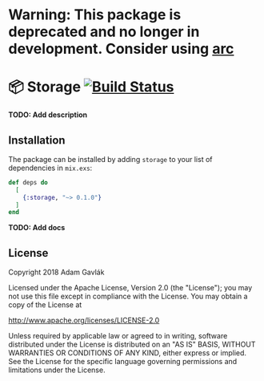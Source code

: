 # Warning: This package is deprecated and no longer in development. Consider using [arc](https://github.com/stavro/arc)
# 📦 Storage [![Build Status](https://travis-ci.org/gavlak/storage.svg?branch=master)](https://travis-ci.org/gavlak/storage)

**TODO: Add description**

## Installation

The package can be installed by adding `storage` to your list of dependencies in `mix.exs`:

```elixir
def deps do
  [
    {:storage, "~> 0.1.0"}
  ]
end
```

**TODO: Add docs**

## License

Copyright 2018 Adam Gavlák

Licensed under the Apache License, Version 2.0 (the "License"); you may not use this file except in compliance with the License. You may obtain a copy of the License at

  http://www.apache.org/licenses/LICENSE-2.0

Unless required by applicable law or agreed to in writing, software distributed under the License is distributed on an "AS IS" BASIS, WITHOUT WARRANTIES OR CONDITIONS OF ANY KIND, either express or implied. See the License for the specific language governing permissions and limitations under the License.
